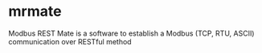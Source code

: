 # mrmate
Modbus REST Mate is a software to establish a Modbus (TCP, RTU, ASCII) communication over RESTful method
